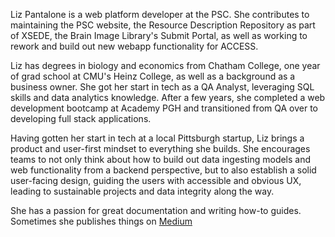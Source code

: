Liz Pantalone is a web platform developer at the PSC. She contributes
to maintaining the PSC website, the Resource Description Repository as
part of XSEDE, the Brain Image Library's Submit Portal, as well as
working to rework and build out new webapp functionality for ACCESS.

Liz has degrees in biology and economics from Chatham College, one
year of grad school at CMU's Heinz College, as well as a background as
a business owner. She got her start in tech as a QA Analyst,
leveraging SQL skills and data analytics knowledge. After a few years,
she completed a web development bootcamp at Academy PGH and
transitioned from QA over to developing full stack applications.

Having gotten her start in tech at a local Pittsburgh startup, Liz
brings a product and user-first mindset to everything she builds. She
encourages teams to not only think about how to build out data
ingesting models and web functionality from a backend perspective, but
to also establish a solid user-facing design, guiding the users with
accessible and obvious UX, leading to sustainable projects and data
integrity along the way.

She has a passion for great documentation and writing how-to
guides. Sometimes she publishes things on
[Medium](https://medium.com/@lizpantalone)